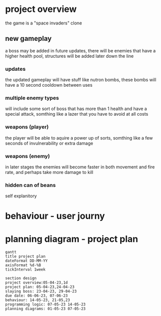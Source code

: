 # project overview
the game is a "space invaders" clone
## new gameplay
a boss may be added in future updates, there will be enemies that have a higher health pool, structures will be added later down the line

### updates
the updated gameplay will have stuff like nutron bombs, these bombs will have a 10 second  cooldown between uses
### multiple enemy types 
will include some sort of boss that has more than 1 health and have a special attack, somthing like a lazer that you have to avoid at all costs
### weapons (player)
the player will be able to aquire a power up of sorts, somthing like a few seconds of invulnerability or extra damage
### weapons (enemy)
in later stages the enemies will become faster in both movement and fire rate, and perhaps take more damage to kill
### hidden can of beans
 self explanitory
# behaviour - user journy


# planning diagram - project plan      

```mermaid 
gantt
title project plan 
dateFormat DD-MM-YY
axisFormat %d-%B
tickInterval 1week

section design
project overview:05-04-23,1d
project plan: 05-04-23,24-04-23
slaying boss: 23-04-23, 29-04-23
due date: 06-06-23, 07-06-23
behaviour: 14-05-23, 21-05,23 
programming logic: 07-05-23 14-05-23
planning diagrams: 01-05-23 07-05-23